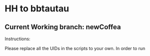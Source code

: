 # HH to bbtautau

## Current Working branch: newCoffea
Instructions:

Please replace all the UIDs in the scripts to your own. In order to run 

